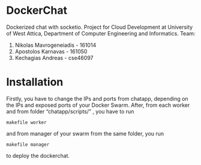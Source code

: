 # DockerChat
Dockerized chat with socketio.
Project for Cloud Development at University of West Attica, Department of Computer Engineering and Informatics.
Team:
1) Nikolas Mavrogeneiadis - 161014
2) Apostolos Karnavas - 161050
3) Kechagias Andreas - cse46097
# Installation
Firstly, you have to change the IPs and ports from chatapp, depending on the IPs and exposed ports of your Docker Swarm. 
After, from each worker and from folder “chatapp/scripts/” , you have to run
``` 
makefile worker
```
and from manager of your swarm from the same folder, you run
```
makefile manager
```
to deploy the dockerchat.